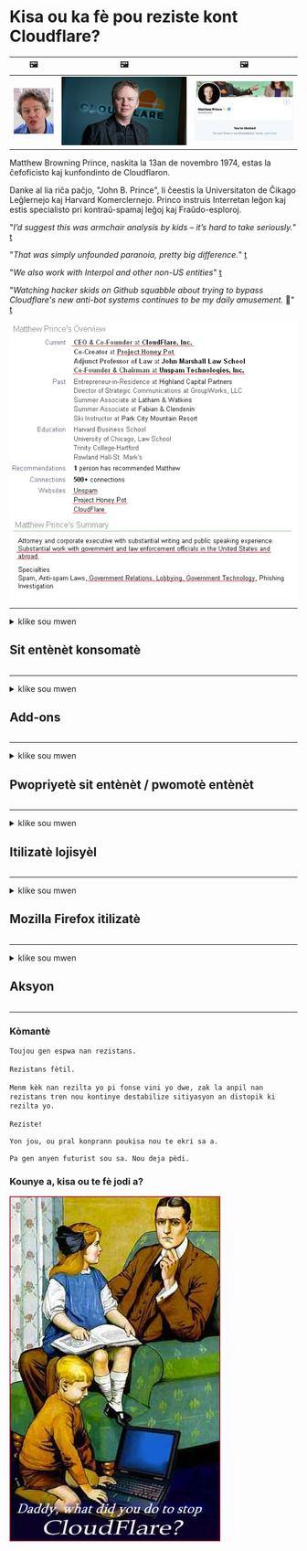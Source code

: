 # Kisa ou ka fè pou reziste kont Cloudflare?

| 🖼 | 🖼 | 🖼 |
| --- | --- | --- |
| ![](../image/matthew_prince_teen.jpg) | ![](../image/matthew_prince.jpg) | ![](../image/blockedbymatthewprince.jpg) |


Matthew Browning Prince, naskita la 13an de novembro 1974, estas la ĉefoficisto kaj kunfondinto de Cloudflaron.

Danke al lia riĉa paĉjo, "John B. Prince", li ĉeestis la Universitaton de Ĉikago Leĝlernejo kaj Harvard Komerclernejo.
Princo instruis Interretan leĝon kaj estis specialisto pri kontraŭ-spamaj leĝoj kaj Fraŭdo-esploroj.


"*I’d suggest this was armchair analysis by kids – it’s hard to take seriously.*" [t](https://www.theguardian.com/technology/2015/nov/19/cloudflare-accused-by-anonymous-helping-isis)

"*That was simply unfounded paranoia, pretty big difference.*"  [t](https://twitter.com/xxdesmus/status/992757936123359233)

"*We also work with Interpol and other non-US entities*" [t](https://twitter.com/eastdakota/status/1203028504184360960)

"*Watching hacker skids on Github squabble about trying to bypass Cloudflare's new anti-bot systems continues to be my daily amusement.* 🍿" [t](https://twitter.com/eastdakota/status/1273277839102656515)


![](../image/whoismp.jpg)

---


<details>
<summary>klike sou mwen

## Sit entènèt konsomatè
</summary>


- Si sit entènèt ou renmen an ap itilize Cloudflare, di yo pa sèvi ak Cloudflare.
  - Kriye sou medya sosyal tankou Facebook, Reddit, Twitter oswa Mastodon pa fè okenn diferans. [Aksyon yo pi fò pase hashtags.](https://twitter.com/phyzonloop/status/1274132092490862594)
  - Eseye kontakte mèt sit entènèt la si ou vle fè tèt ou itil.

[Cloudflare te di](https://github.com/Eloston/ungoogled-chromium/issues/783):
```
Nou rekòmande ke ou kontakte administratè yo pou sèvis yo espesifik oswa sit ke ou kouri antre nan pwoblèm ak ak pataje eksperyans ou.
```

[Si ou pa mande pou li, mèt sit entènèt pa janm konnen pwoblèm sa a.](../PEOPLE.md)

![](../image/liberapay.jpg)

[Egzanp siksè](https://counterpartytalk.org/t/turn-off-cloudflare-on-counterparty-co-plz/164/5).<br>
Ou gen yon pwoblèm? [Leve vwa ou kounye a.](https://github.com/maraoz/maraoz.github.io/issues/1) Egzanp anba a.

```
Ou jis ede antrepriz sansi ak siveyans mas.
http://crimeflare.eu.org
```

```
Paj entènèt ou an se nan vi prive-abize prive gwo ranpa-jaden an CloudFlare.
http://crimeflare.eu.org
```

- Pran kèk tan li règleman sou vi prive sit entènèt la.
  - si sit entènèt la se dèyè Cloudflare oswa sit entènèt ap itilize sèvis ki konekte nan Cloudflare.

Li dwe eksplike ki sa "Cloudflare la" se, epi mande pou pèmisyon yo pataje done ou a ak Cloudflare. Si ou pa fè sa, sa pral lakòz nan vyolasyon konfyans ak sit entènèt la nan kesyon yo ta dwe evite.

[Yon egzanp politik sou vi prive ki akseptab la a](https://archive.is/bDlTz) ("Subprocessors" > "Entity Name")

```
Mwen te li politik vi prive ou epi mwen pa ka jwenn mo Cloudflare la.
Mwen refize pataje done avèk ou si ou kontinye manje done mwen an Cloudflare.
http://crimeflare.eu.org
```

Sa a se yon egzanp sou politik vi prive ki pa gen mo Cloudflare la.
[Liberland Jobs](https://archive.is/daKIr) [privacy policy](https://docsend.com/view/feiwyte):

![](../image/cfwontobey.jpg)

Cloudflare gen pwòp règleman sou vi prive yo.
[Cloudflare renmen moun doxxing.](https://www.reddit.com/r/GamerGhazi/comments/2s64fe/be_wary_reporting_to_cloudflare/)

Isit la nan yon bon egzanp pou fòm enskripsyon sit entènèt la.
AFAIK, sit entènèt zewo fè sa. Èske w ap fè konfyans yo?

```
Lè ou klike sou "Enskri pou XYZ", ou dakò ak kondisyon nou yo ak deklarasyon sou vi prive.
Ou dakò tou pataje done ou a ak Cloudflare epi tou li dakò ak deklarasyon sou vi prive cloudflare la.
Si Cloudflare koule enfòmasyon ou oswa ou pa pral kite ou konekte ak serveurs nou yo, li pa fòt nou yo. [*]

[ Enskri ] [ mwen pa dakò ]
```
[*] [PEOPLE.md](../PEOPLE.md)


- Eseye pa sèvi ak sèvis yo. Sonje ou ap gade pa Cloudflare.
  - ["I'm in your TLS, sniffin' your passworz"](../image/iminurtls.jpg)

- Rechèch pou lòt sit entènèt. Gen altènativ ak opòtinite sou entènèt la!

- Konvenk zanmi ou yo sèvi ak Tor sou baz chak jou.
  - Anonim yo ta dwe estanda nan entènèt la louvri!
  - [Remake byen ke pwojè a Tor aversion pwojè sa a.](../HISTORY.md)

</details>

------

<details>
<summary>klike sou mwen

## Add-ons
</summary>

- Si navigatè ou a se Firefox, Tor Navigatè, oswa Chromium Ungoogled sèvi ak youn nan sa yo ajoute-ons anba a.
  - Si ou vle ajoute lòt nouvo ajoute-sou mande sou li an premye.


| Non | Devlopè | Sipò | Kapab bloke | Kapab Notifye | Chrome |
| -------- | -------- | -------- | -------- | -------- | -------- |
| [Bloku Cloudflaron MITM-Atakon](../subfiles/addon/bcma.md) | #Addon | [ ? ](http://crimeflare.eu.org/) | **Wi**     | **Wi**     |  **Wi** |
| [Ĉu ligoj estas vundeblaj al MITM-atako?](../subfiles/addon/ismm.md) | #Addon | [ ? ](http://crimeflare.eu.org/) | Non     | **Wi**     |  **Wi** |
| [Ĉu ĉi tiuj ligoj blokos Tor-uzanton?](../subfiles/addon/isat.md) | #Addon | [ ? ](http://crimeflare.eu.org/) | Non     | **Wi**     |  **Wi** |
| [Block Cloudflare MITM Attack](https://trac.torproject.org/projects/tor/attachment/ticket/24351/block_cloudflare_mitm_attack-1.0.14.1-an%2Bfx.xpi)<br>[**DELETED BY TOR PROJECT**](../HISTORY.md) | nullius | [ ? ](../tool/block_cloudflare_mitm_fx), [Link](http://crimeflare.eu.org/) | **Wi**     | **Wi**     |  Non |
| [TPRB](http://sw.nnpaefp7pkadbxxkhz2agtbv2a4g5sgo2fbmv3i7czaua354334uqqad.onion/) | Sw | [ ? ](http://sw.nnpaefp7pkadbxxkhz2agtbv2a4g5sgo2fbmv3i7czaua354334uqqad.onion/) | **Wi**     | **Wi**     |  Non |
| [Detect Cloudflare](https://addons.mozilla.org/en-US/firefox/addon/detect-cloudflare/) | Frank Otto | [ ? ](https://github.com/traktofon/cf-detect) | Non     | **Wi**     |  Non |
| [True Sight](https://addons.mozilla.org/en-US/firefox/addon/detect-cloudflare-plus/) | claustromaniac | [ ? ](https://github.com/claustromaniac/detect-cloudflare-plus) | Non     | **Wi**     |  Non |
| [Which Cloudflare datacenter am I visiting?](https://addons.mozilla.org/en-US/firefox/addon/cf-pop/) | 依云 | [ ? ](https://github.com/lilydjwg/cf-pop) | Non     | **Wi**     |  Non |


- "Decentraleyes" ka sispann koneksyon ak "CDNJS (Cloudflare)".
  - Li anpeche yon anpil nan demann rive nan rezo, ak sèvi dosye lokal yo kenbe sit soti nan kraze.
  - Pwomotè a reponn: "[very concerning indeed](https://github.com/Synzvato/decentraleyes/issues/236#issuecomment-352049501)", "[widespread usage severely centralizes the web](https://github.com/Synzvato/decentraleyes/issues/251#issuecomment-366752049)"

- [Ou kapab tou retire oswa defye sètifika Cloudflare soti nan Otorite Sètifika ou (CA).](https://www.ssl.com/how-to/remove-root-certificate-firefox/)

</details>

------

<details>
<summary>klike sou mwen

## Pwopriyetè sit entènèt / pwomotè entènèt
</summary>


![](../image/word_cloudflarefree.jpg)

- Pa sèvi ak solisyon Cloudflare, Peryòd.
  - Ou ka fè pi byen pase sa, dwa? [Men ki jan yo retire Cloudflare abonnements, plan, domèn, oswa kont.](https://support.cloudflare.com/hc/en-us/articles/200167776-Removing-subscriptions-plans-domains-or-accounts)

| 🖼 | 🖼 |
| --- | --- |
| ![](../image/htmlalertcloudflare.jpg) | ![](../image/htmlalertcloudflare2.jpg) |

- Vle plis kliyan? Ou konnen kisa w dwe fè. Sijesyon se "pi wo a liy".
  - [Bonjou, ou te ekri "Nou pran vi prive ou oserye" men mwen te resevwa "Erè 403 Entèdi Anonim Proxy pa pèmèt".](https://it.slashdot.org/story/19/02/19/0033255/stop-saying-we-take-your-privacy-and-security-seriously) Poukisa ou bloke Tor Oswa VPN? Epi poukisa ou bloke Imèl tanporè?

![](../image/anonexist.jpg)

- Sèvi ak Cloudflare ap ogmante chans pou yon pann. Vizitè yo pa ka gen aksè a sit entènèt ou si sèvè ou a desann oswa Cloudflare se desann.
  - [Eske ou te reyèlman panse Cloudflare pa janm desann?](https://www.ibtimes.com/cloudflare-down-not-working-sites-producing-504-gateway-timeout-errors-2618008) [Another](https://twitter.com/Jedduff/status/1097875615997399040) [sample](https://twitter.com/search?f=tweets&vertical=default&q=Cloudflare%20is%20having%20problems). [Need more](../PEOPLE.md)?

![](../image/cloudflareinternalerror.jpg)

- Sèvi ak Cloudflare prokurasyon "sèvis API" ou, "sèvè aktyalizasyon lojisyèl" oswa "RSS feed" ap mal kliyan ou yo. Yon kliyan rele ou epi li di "Mwen pa ka itilize API ou ankò", epi ou pa gen okenn lide ki sa k ap pase. Cloudflare ka an silans bloke kliyan ou yo. Èske ou panse li anfòm?
  - Gen anpil kliyan lektè RSS ak sèvis lektè RSS sou entènèt. Poukisa ou pibliye RSS feed si ou pa pèmèt moun yo abònman?

![](../image/rssfeedovercf.jpg)

- Èske ou bezwen sètifika HTTPS? Sèvi ak "Ann chifreman" oswa jis achte li nan men konpayi CA.

- Èske ou bezwen sèvè dns? Pa ka mete kanpe sèvè pwòp ou a? Kouman sou yo: [Hurricane Electric Free DNS](https://dns.he.net/), [Dyn.com](https://dyn.com/dns/), [1984 Hosting](https://www.1984hosting.com/), [Afraid.Org (Admin efase kont ou si ou itilize TOR)](https://freedns.afraid.org/)
  - [Alternativoj al DNS](../subfiles/alternative/domaindns.md)

- Kap chèche sèvis hosting? Gratis sèlman? Kouman sou yo: [Onion Service](http://vww6ybal4bd7szmgncyruucpgfkqahzddi37ktceo3ah7ngmcopnpyyd.onion/en/security/network-security/tor/onionservices-best-practices), [Free Web Hosting Area](https://freewha.com/), [Autistici/Inventati Web Site Hosting](https://www.autinv5q6en4gpf4.onion/services/website), [Github Pages](https://pages.github.com/), [Surge](https://surge.sh/)
  - [Altènativ a Cloudflare](../subfiles/alternative/cloudflare.md)

- Èske w ap itilize "cloudflare-ipfs.com"? [Èske w konnen Cloudflare IPFS pa bon?](../PEOPLE.md)

- Enstale Firewall Aplikasyon entènèt tankou OWASP ak Fail2Ban sou sèvè ou ak configured li byen.
  - Bloke Tor se pa yon solisyon. Pa pini tout moun jis pou ti itilizatè move.

- Redireksyon oswa bloke "Cloudflare chèn" itilizatè yo soti nan aksè nan sit entènèt ou an. Epi bay yon rezon si ou kapab.

> Lis IP: "[Chenn IP aktyèl Cloudflare la](cloudflare_inc/)"

> A: Jis bloke yo

```
server {
...
deny 173.245.48.0/20;
deny 103.21.244.0/22;
deny 103.22.200.0/22;
deny 103.31.4.0/22;
deny 141.101.64.0/18;
deny 108.162.192.0/18;
deny 190.93.240.0/20;
deny 188.114.96.0/20;
deny 197.234.240.0/22;
deny 198.41.128.0/17;
deny 162.158.0.0/15;
deny 104.16.0.0/12;
deny 172.64.0.0/13;
deny 131.0.72.0/22;
deny 2400:cb00::/32;
deny 2606:4700::/32;
deny 2803:f800::/32;
deny 2405:b500::/32;
deny 2405:8100::/32;
deny 2a06:98c0::/29;
deny 2c0f:f248::/32;
...
}
```

> B: Redireksyon nan paj avètisman

```
http {
...
geo $iscf {
default 0;
173.245.48.0/20 1;
103.21.244.0/22 1;
103.22.200.0/22 1;
103.31.4.0/22 1;
141.101.64.0/18 1;
108.162.192.0/18 1;
190.93.240.0/20 1;
188.114.96.0/20 1;
197.234.240.0/22 1;
198.41.128.0/17 1;
162.158.0.0/15 1;
104.16.0.0/12 1;
172.64.0.0/13 1;
131.0.72.0/22 1;
2400:cb00::/32 1;
2606:4700::/32 1;
2803:f800::/32 1;
2405:b500::/32 1;
2405:8100::/32 1;
2a06:98c0::/29 1;
2c0f:f248::/32 1;
}
...
}

server {
...
if ($iscf) {rewrite ^ https://example.com/cfwsorry.php;}
...
}

<?php
header('HTTP/1.1 406 Not Acceptable');
echo <<<CLOUDFLARED
Thank you for visiting ourwebsite.com!<br />
We are sorry, but we can't serve you because your connection is being intercepted by Cloudflare.<br />
Please read http://crimeflare.eu.org for more information.<br />
CLOUDFLARED;
die();
```

- Mete kanpe Tor Zonyon Sèvis oswa I2P insite si ou kwè nan libète ak akeyi itilizatè anonim.

- Mande konsèy nan men lòt Clearnet / Tor doub operatè sit entènèt ak fè zanmi anonim!

</details>

------

<details>
<summary>klike sou mwen

## Itilizatè lojisyèl
</summary>


- Discord se lè l sèvi avèk CloudFlare. Altènativ? Nou rekòmande [**Briar** (Android)](https://f-droid.org/en/packages/org.briarproject.briar.android/), [Ricochet (PC)](https://ricochet.im/), [Tox + Tor (Android/PC)](https://tox.chat/download.html)
  - Briar gen ladan Tor daemon pou ou pa bezwen enstale Orbot.
  - Devlopè Qwtch, Open Privacy, efase pwojè stop_cloudflare nan sèvis git yo san avètisman.

- Si ou itilize Debian GNU / Linux, oswa nenpòt derive, abònman: [bug #831835](https://bugs.debian.org/cgi-bin/bugreport.cgi?bug=831835). Men, si ou kapab, ede verifye patch la, epi ede antretyen an rive nan bon konklizyon sou si li ta dwe aksepte.

- Toujou rekòmande navigatè sa yo.

| Non | Devlopè | Sipò | Kòmantè |
| -------- | -------- | -------- | -------- |
| [Ungoogled-Chromium](https://ungoogled-software.github.io/ungoogled-chromium-binaries/) | Eloston | [ ? ](https://github.com/Eloston/ungoogled-chromium) | PC (Win, Mac, Linux)  _!Tor_ |
| [Bromite](https://www.bromite.org/fdroid) | Bromite | [ ? ](https://github.com/bromite/bromite/issues) | Android  _!Tor_ |
| [Tor Browser](https://www.torproject.org/download/) | Tor Project | [ ? ](https://support.torproject.org/) | PC (Win, Mac, Linux)  _Tor_|
| [Tor Browser Android](https://www.torproject.org/download/) | Tor Project | [ ? ](https://support.torproject.org/) | Android  _Tor_|
| [Onion Browser](https://itunes.apple.com/us/app/onion-browser/id519296448?mt=8) | Mike Tigas | [ ? ](https://github.com/OnionBrowser/OnionBrowser/issues) | Apple iOS  _Tor_|
| [GNU/Icecat](https://www.gnu.org/software/gnuzilla/) | GNU | [ ? ](https://www.gnu.org/software/gnuzilla/) | PC (Linux) |
| [IceCatMobile](https://f-droid.org/en/packages/org.gnu.icecat/) | GNU | [ ? ](https://lists.gnu.org/mailman/listinfo/bug-gnuzilla) | Android |
| [Iridium Browser](https://iridiumbrowser.de/about/) | Iridium | [ ? ](https://github.com/iridium-browser/iridium-browser/) | PC (Win, Mac, Linux, OpenBSD) |


Konfidansyalite Lòt lojisyèl an se enpafè. Sa pa vle di Tor navigatè se "pafè".
Pa gen okenn 100% sekirite ni 100% prive sou entènèt la ak teknoloji.

- Ou pa vle sèvi ak Tor? Ou ka itilize nenpòt navigatè ak Tor daemon.
  - [Remake byen ke pwojè a Tor pa renmen sa a.](https://support.torproject.org/tbb/tbb-9/) Sèvi ak Tor Navigatè si ou kapab fè sa.
- [Kouman yo itilize Chromium ak Tor](../subfiles/chromium_tor.md)


Ann pale sou vi prive lòt lojisyèl an.

- [Si ou reyèlman bezwen sèvi ak Firefox, chwazi "Firefox ESR".](https://www.mozilla.org/en-US/firefox/organizations/)
  - [Firefox - Spyware Watchdog](https://spyware.neocities.org/articles/firefox.html)
  - [Firefox rejte libète lapawòl, entèdi libète lapawòl](https://web.archive.org/web/20200423010026/https://reclaimthenet.org/firefox-rejects-free-speech-bans-free-speech-commenting-plugin-dissenter-from-its-extensions-gallery/)
  - ["100+ downvotes. Li sanble tankou mande yon konpayi lojisyèl bwa nan ... lojisyèl se jis twòp jou sa yo."](https://old.reddit.com/r/firefox/comments/gutdiw/weve_got_work_to_do_the_mozilla_blog/fslbbb6/)
  - [Ui, poukisa Firefox ki montre m 'patwone lyen nan ba URL mwen an?](https://www.reddit.com/r/firefox/comments/jybx2w/uh_why_is_firefox_showing_me_sponsored_links_in/)
  - [Mozilla - Dyab senkan](https://digdeeper.neocities.org/ghost/mozilla.html)

- [Sonje byen, Mozilla ap itilize sèvis Cloudflare.](https://www.robtex.com/dns-lookup/www.mozilla.org) [Yo ap itilize tou sèvis dns Cloudflare a sou pwodwi yo.](https://www.theregister.co.uk/2018/03/21/mozilla_testing_dns_encryption/)

- [Mozilla ofisyèlman rejte tikè sa a.](https://bugzilla.mozilla.org/show_bug.cgi?id=1426618)

- [Firefox Konsantre se yon blag.](https://github.com/mozilla-mobile/focus-android/issues/1743) [Yo te pwomèt yo fèmen Telemetry men yo chanje li.](https://github.com/mozilla-mobile/focus-android/issues/4210)

- [PaleMoon / Basilisk pwomotè renmen Cloudflare.](https://github.com/mozilla-mobile/focus-android/issues/1743#issuecomment-345993097)
  - [Achiv sèvè Pale Lalin nan rache epi gaye malveyan pou 18 mwa](https://www.reddit.com/r/privacytoolsIO/comments/cc808y/pale_moons_archive_server_hacked_and_spread/)
  - Li rayi tou itilizatè Tor yo - "[Se pou li ostil nan direksyon pou Tor. Mwen panse ke pifò sit yo ta dwe ostil nan direksyon pou Tor konsidere faktè abi trè wo li yo.](https://github.com/yacy/yacy_search_server/issues/314#issuecomment-565932097)"

- [Waterfox gen grav "telefòn lakay yo" pwoblèm](https://spyware.neocities.org/articles/waterfox.html)

- [Google Chrome se yon espyon.](https://www.gnu.org/proprietary/malware-google.en.html)
  - [Google Des aktivite ou.](https://spyware.neocities.org/articles/chrome.html)

- [SRWare Iron fè twòp telefòn koneksyon lakay ou.](https://spyware.neocities.org/articles/iron.html) Li konekte tou ak domèn google.

- [Brav Navigatè whitelist Facebook / Twitter trajèktograf.](https://www.bleepingcomputer.com/news/security/facebook-twitter-trackers-whitelisted-by-brave-browser/)
  - [Isit la nan plis pwoblèm.](https://spyware.neocities.org/articles/brave.html)
  - [binance afilye ID](https://twitter.com/cryptonator1337/status/1269594587716374528)

- [Microsoft Edge pèmèt Facebook kouri Flash kòd dèyè do itilizatè yo.](https://www.zdnet.com/article/microsoft-edge-lets-facebook-run-flash-code-behind-users-backs/)

- [Vivaldi pa respekte vi prive ou.](https://spyware.neocities.org/articles/vivaldi.html)

- [Nivo Opera espyon: ekstrèmman wo](https://spyware.neocities.org/articles/opera.html)

- Apple iOS: [Ou pa ta dwe sèvi ak iOS nan tout, sitou paske li se malveyan.](https://www.gnu.org/proprietary/malware-apple.html)

Se poutèt sa nou rekòmande anwo tab la sèlman. Anyen ankò.

</details>

------

<details>
<summary>klike sou mwen

## Mozilla Firefox itilizatè
</summary>


- "Firefox swa" ap voye enfòmasyon debug-nivo nan serveurs Mozilla san yo pa opt-out metòd.
  - [Serveurs Mozilla yo ap bèk Cloudflare](https://www.digwebinterface.com/?hostnames=www.mozilla.org%0D%0Amozilla.cloudflare-dns.com&type=&ns=resolver&useresolver=8.8.4.4&nameservers=)

- Li posib entèdi Firefox pou konekte avèk serveurs Mozilla.
  - [Politik-modèl gid Mozilla la](https://github.com/mozilla/policy-templates/blob/master/README.md)
  - Kenbe nan tèt ou Trick sa a ta ka sispann travay nan vèsyon pita paske Mozilla renmen whitelist tèt yo.
  - Sèvi ak firewall ak dns filtre yo bloke yo konplètman.

"`/distribution/policies.json`"

>     "WebsiteFilter": {
> 		"Block": [
> 		"*://*.mozilla.com/*",
> 		"*://*.mozilla.net/*",
> 		"*://*.mozilla.org/*",
> 		"*://webcompat.com/*",
> 		"*://*.firefox.com/*",
> 		"*://*.thunderbird.net/*",
> 		"*://*.cloudflare.com/*"
> 		]
>     },


- ~~Rapòte yon ensèk sou tracker Mozilla a, di yo pa sèvi ak Cloudflare.~~ Te gen yon rapò ensèk sou bugzilla. Anpil moun te afiche enkyetid yo, sepandan admin an te kache ensèk la nan 2018.

- Ou ka enfim DoH nan Firefox.
  - [Chanje default founisè dns nan Firefox](../subfiles/change-firefox-dns.md)

![](../image/firefoxdns.jpg)

- [Si ou ta renmen itilize ki pa ISP dns, konsidere lè l sèvi avèk OpenNIC Tier2 sèvis dns oswa nenpòt nan sèvis dns ki pa Cloudflare.](https://wiki.opennic.org/start)
![](../image/opennic.jpg)
  - Bloke Cloudflare ak dns. [Crimeflare DNS](../subfiles/service/publicdns.md)

- Ou ka itilize Tor kòm rezolveur dns. [Si ou pa ekspè Tor, poze kesyon isit la.](https://tor.stackexchange.com/)

> **Koman**
> 1. Download Tor epi enstale li sou òdinatè ou.
> 2. Ajoute liy sa a nan dosye "torrc".
> DNSPort 127.0.0.1:53
> 3. Rekòmanse Tor.
> 4. Mete sèvè dns òdinatè w lan nan "127.0.0.1".

</details>

------

<details>
<summary>klike sou mwen

## Aksyon
</summary>


- Di lòt moun bò kote ou sou danje ki genyen nan Cloudflare.

- [Ede amelyore repozitwa sa a.](http://crimeflare.eu.org)
  - Tou de lis yo, agiman yo kont li ak detay yo.

- [Dokimante epi fè trè piblik kote bagay yo ale mal ak Cloudflare (ak konpayi ki sanble), asire w ke ou mansyone repozitwa sa a lè ou fè sa](http://crimeflare.eu.org) :)

- Jwenn plis moun lè l sèvi avèk Tor pa default pou yo ka fè eksperyans entènèt la soti nan pèspektiv nan diferan pati nan mond lan.

- Kòmanse gwoup, nan medya sosyal ak meatspace, dedye a libere mond lan soti nan Cloudflare.

- Kote sa apwopriye, ap mennen nan gwoup sa yo sou repozitwa sa a - sa kapab yon kote pou kowòdone k ap travay ansanm kòm gwoup.

- [Kòmanse yon poulaye ki ka bay yon altènatif siyifikatif ki pa antrepriz Cloudflare.](../subfiles/alternative/cloudflare.md)

- Fè nou konnen nenpòt ki altènativ pou ede omwen bay plizyè defans kouch kont Cloudflare.

- Si ou se yon kliyan Cloudflare, mete anviwònman vi prive ou, epi rete tann pou yo vyole yo.
  - [Lè sa a, pote yo anba chaj anti-Spam / vyolasyon vi prive.](https://twitter.com/thexpaw/status/1108424723233419264)

- Si ou se nan Etazini yo nan Amerik la ak sit entènèt la nan kesyon an se yon bank oswa yon kontab, eseye pote presyon legal anba Gramm-Leach-Bliley Act la, oswa Ameriken yo ak DIsabilities Act ak rapò tounen ba nou ki jan lwen ou jwenn .

- Si sit entènèt la se yon sit gouvènman an, eseye pote presyon legal anba 1ye Amannman nan Konstitisyon Ameriken an.

- Si ou se sitwayen Inyon Ewopeyen, kontakte sit entènèt la voye enfòmasyon pèsonèl ou anba Règleman Jeneral Pwoteksyon Done. Si yo refize ba ou enfòmasyon ou yo, se yon vyolasyon lalwa.

- Pou konpayi ki reklamasyon yo ofri sèvis sou sit entènèt yo eseye rapòte yo kòm "fo piblisite" nan òganizasyon pwoteksyon konsomatè ak BBB. Sit wèb Cloudflare yo te sèvi pa serveurs Cloudflare.

- [UIT a sijere nan yon kontèks ameriken ki Cloudflare ap kòmanse jwenn ase gwo ke lwa antimonopòl ta ka desann sou yo.](https://www.itu.int/en/ITU-T/Workshops-and-Seminars/20181218/Documents/Geoff_Huston_Presentation.pdf)

- Li posib ke GNU GPL vèsyon 4 a ka gen ladan yon dispozisyon kont estoke kòd sous dèyè tankou yon sèvis, ki egzije pou tout pwogram GPLv4 ak pita ke omwen kòd sous la aksesib atravè yon mwayen ki pa fè diskriminasyon kont itilizatè Tor.

- [Se vi uzas Mastodon bonvolu sekvi la konton Mitigator](../subfiles/service/altlink.md).

</details>

------

### Kòmantè

```
Toujou gen espwa nan rezistans.

Rezistans fètil.

Menm kèk nan rezilta yo pi fonse vini yo dwe, zak la anpil nan rezistans tren nou kontinye destabilize sitiyasyon an distopik ki rezilta yo.

Reziste!
```

```
Yon jou, ou pral konprann poukisa nou te ekri sa a.
```

```
Pa gen anyen futurist sou sa. Nou deja pèdi.
```

### Kounye a, kisa ou te fè jodi a?


![](../image/stopcf.jpg)
